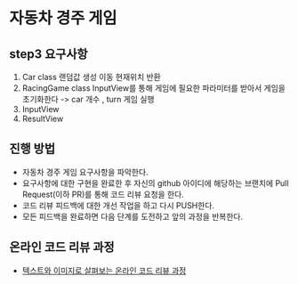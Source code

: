# 자동차 경주 게임

## step3 요구사항 

1. Car class 
랜덤값 생성 
이동
현재위치 반환  
2. RacingGame class
InputView를 통해 게임에 필요한 파라미터를 받아서 게임을 초기화한다
-> car 개수 , turn 
게임 실행
3. InputView
4. ResultView 


## 진행 방법
* 자동차 경주 게임 요구사항을 파악한다.
* 요구사항에 대한 구현을 완료한 후 자신의 github 아이디에 해당하는 브랜치에 Pull Request(이하 PR)를 통해 코드 리뷰 요청을 한다.
* 코드 리뷰 피드백에 대한 개선 작업을 하고 다시 PUSH한다.
* 모든 피드백을 완료하면 다음 단계를 도전하고 앞의 과정을 반복한다.

## 온라인 코드 리뷰 과정
* [텍스트와 이미지로 살펴보는 온라인 코드 리뷰 과정](https://github.com/next-step/nextstep-docs/tree/master/codereview)